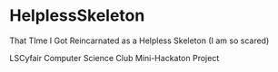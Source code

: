 # HelplessSkeleton
 That TIme I Got Reincarnated as a Helpless Skeleton (I am so scared)

 LSCyfair Computer Science Club Mini-Hackaton Project
